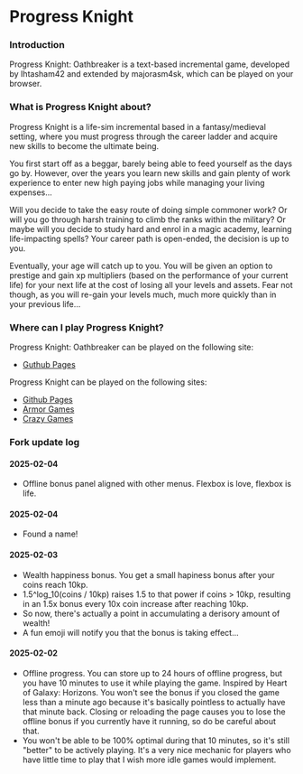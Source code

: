 # Progress Knight

### Introduction
Progress Knight: Oathbreaker is a text-based incremental game, developed by Ihtasham42 and extended by majorasm4sk, which can be played on your browser.

### What is Progress Knight about?
Progress Knight is a life-sim incremental based in a fantasy/medieval setting, where you must progress through the career ladder and acquire new skills to become the ultimate being.

You first start off as a beggar, barely being able to feed yourself as the days go by. However, over the years you learn new skills and gain plenty of work experience to enter new high paying jobs while managing your living expenses...

Will you decide to take the easy route of doing simple commoner work? Or will you go through harsh training to climb the ranks within the military? Or maybe will you decide to study hard and enrol in a magic academy, learning life-impacting spells? Your career path is open-ended, the decision is up to you.

Eventually, your age will catch up to you. You will be given an option to prestige and gain xp multipliers (based on the performance of your current life) for your next life at the cost of losing all your levels and assets. Fear not though, as you will re-gain your levels much, much more quickly than in your previous life...

### Where can I play Progress Knight?
Progress Knight: Oathbreaker can be played on the following site: 
- [Guthub Pages](https://majorasm4sk.github.io/progress-knight/)

Progress Knight can be played on the following sites:  
- [Github Pages](https://ihtasham42.github.io/progress-knight/)  
- [Armor Games](https://armorgames.com/progress-knight-game/19095)
- [Crazy Games](https://www.crazygames.com/game/progress-knight)

### Fork update log

#### 2025-02-04
- Offline bonus panel aligned with other menus. Flexbox is love, flexbox is life.

#### 2025-02-04
- Found a name!

#### 2025-02-03

- Wealth happiness bonus. You get a small hapiness bonus after your coins reach 10kp.
- 1.5^log_10(coins / 10kp) raises 1.5 to that power if coins > 10kp, resulting in an 1.5x bonus every 10x coin increase after reaching 10kp.
- So now, there's actually a point in accumulating a derisory amount of wealth!
- A fun emoji will notify you that the bonus is taking effect...

#### 2025-02-02

- Offline progress. You can store up to 24 hours of offline progress, but you have 10 minutes to use it while playing the game. Inspired by Heart of Galaxy: Horizons. You won't see the bonus if you closed the game less than a minute ago because it's basically pointless to actually have that minute back. Closing or reloading the page causes you to lose the offline bonus if you currently have it running, so do be careful about that.
- You won't be able to be 100% optimal during that 10 minutes, so it's still "better" to be actively playing. It's a very nice mechanic for players who have little time to play that I wish more idle games would implement.